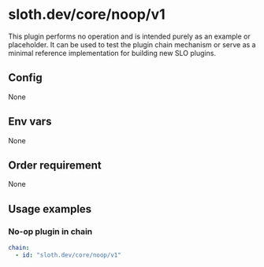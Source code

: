 # sloth.dev/core/noop/v1

This plugin performs no operation and is intended purely as an example or placeholder. It can be used to test the plugin chain mechanism or serve as a minimal reference implementation for building new SLO plugins.

## Config

None

## Env vars

None

## Order requirement

None

## Usage examples

### No-op plugin in chain

```yaml
chain:
  - id: "sloth.dev/core/noop/v1"
```
